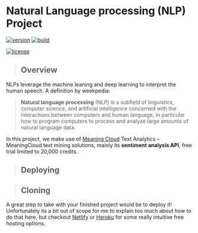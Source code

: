 # Natural Language processing (NLP) Project
[![version](https://img.shields.io/badge/version-v1.1.0-brightgreen)]() 
[![build](https://img.shields.io/badge/build-passing-brightgreen)]() 

[![license](https://img.shields.io/badge/licence-MIT-brightgreen)](https://opensource.org/licenses/MIT) 

> ## Overview 

NLPs leverage the machine leaning and deep learning to interpret the human speech. A definition by weekpedia:
> **Natural language processing** (NLP) is a subfield of linguistics, computer science, and artificial intelligence concerned with the interactions between computers and human language, in particular how to program computers to process and analyze large amounts of natural language data.

In this project, we make use of [Meaning Cloud](www.meaningcloud.com) Text Analytics – MeaningCloud text mining solutions, mainly its **sentiment analysis API**, free trial limited to 20,000 credits.

> ## Deploying

>## Cloning


A great step to take with your finished project would be to deploy it! Unfortunately its a bit out of scope for me to explain too much about how to do that here, but checkout [Netlify](https://www.netlify.com/) or [Heroku](https://www.heroku.com/) for some really intuitive free hosting options.
